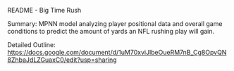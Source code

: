 README - Big Time Rush

Summary: MPNN model analyzing player positional data and overall game conditions to predict the amount
of yards an NFL rushing play will gain.

Detailed Outline: https://docs.google.com/document/d/1uM70xviJlbeOueRM7nB_Cg8OpvQN8ZhbaJdLZGuaxC0/edit?usp=sharing
